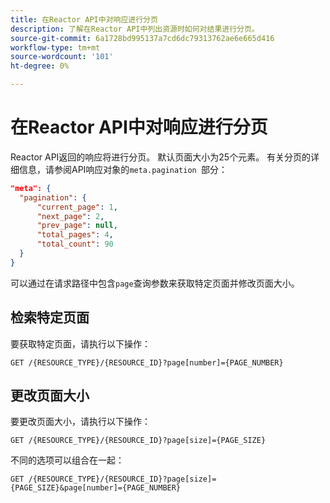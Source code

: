 ```yaml
---
title: 在Reactor API中对响应进行分页
description: 了解在Reactor API中列出资源时如何对结果进行分页。
source-git-commit: 6a1728bd995137a7cd6dc79313762ae6e665d416
workflow-type: tm+mt
source-wordcount: '101'
ht-degree: 0%

---
```


# 在Reactor API中对响应进行分页

Reactor API返回的响应将进行分页。 默认页面大小为25个元素。 有关分页的详细信息，请参阅API响应对象的`meta.pagination `部分：

```json
"meta": {
  "pagination": {
      "current_page": 1,
      "next_page": 2,
      "prev_page": null,
      "total_pages": 4,
      "total_count": 90
  }
}
```

可以通过在请求路径中包含`page`查询参数来获取特定页面并修改页面大小。

## 检索特定页面

要获取特定页面，请执行以下操作：

```http
GET /{RESOURCE_TYPE}/{RESOURCE_ID}?page[number]={PAGE_NUMBER}
```

## 更改页面大小

要更改页面大小，请执行以下操作：

```http
GET /{RESOURCE_TYPE}/{RESOURCE_ID}?page[size]={PAGE_SIZE}
```

不同的选项可以组合在一起：

```http
GET /{RESOURCE_TYPE}/{RESOURCE_ID}?page[size]={PAGE_SIZE}&page[number]={PAGE_NUMBER}
```
